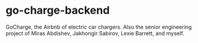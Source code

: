 # go-charge-backend
GoCharge, the Airbnb of electric car chargers. Also the senior engineering project of Miras Abdishev, Jakhongir Sabirov, Lexie Barrett, and myself.
